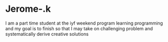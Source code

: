 # Jerome-.k
I am a part time student at the iyf weekend program learning programming and my goal is to finish so that I may take on challenging problem and systematically derive creative solutions 
